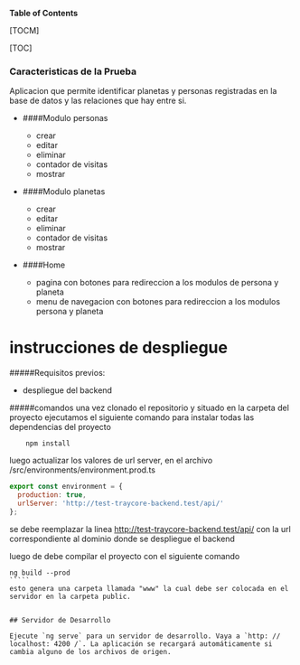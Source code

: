 
**Table of Contents**

[TOCM]

[TOC]

### Caracteristicas de la Prueba

Aplicacion que permite identificar planetas y personas registradas en la base de datos y las relaciones que hay entre si.

- ####Modulo personas
	* crear 
	* editar
	* eliminar
	* contador de visitas
	* mostrar

- ####Modulo planetas
	* crear 
	* editar
	* eliminar
	* contador de visitas
	* mostrar

- ####Home
	* pagina con botones para redireccion a los modulos de persona y planeta
	* menu de navegacion con botones para redireccion a los modulos persona y planeta


# instrucciones de despliegue

#####Requisitos previos:
 - despliegue del backend

#####comandos
una vez clonado el repositorio y situado en la carpeta del proyecto ejecutamos el siguiente comando para instalar todas las dependencias del proyecto
``````
	npm install
``````
luego actualizar los valores de url server, en el archivo /src/environments/environment.prod.ts

``````javascript
export const environment = {
  production: true,
  urlServer: 'http://test-traycore-backend.test/api/'
};

``````
se debe reemplazar la linea http://test-traycore-backend.test/api/ con la url correspondiente al dominio donde se despliegue el backend


luego de debe compilar el proyecto con el siguiente comando
``````
ng build --prod
`````
esto genera una carpeta llamada "www" la cual debe ser colocada en el servidor en la carpeta public.


## Servidor de Desarrollo

Ejecute `ng serve` para un servidor de desarrollo. Vaya a `http: // localhost: 4200 /`. La aplicación se recargará automáticamente si cambia alguno de los archivos de origen.

